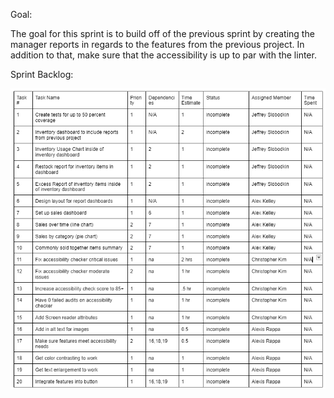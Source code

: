 Goal:

The goal for this sprint is to build off of the previous sprint by creating the manager reports in regards to the features from the previous project. In addition to that, make sure that the accessibility is up to par with the linter.

Sprint Backlog:

![Backlog Table](./image.png)
